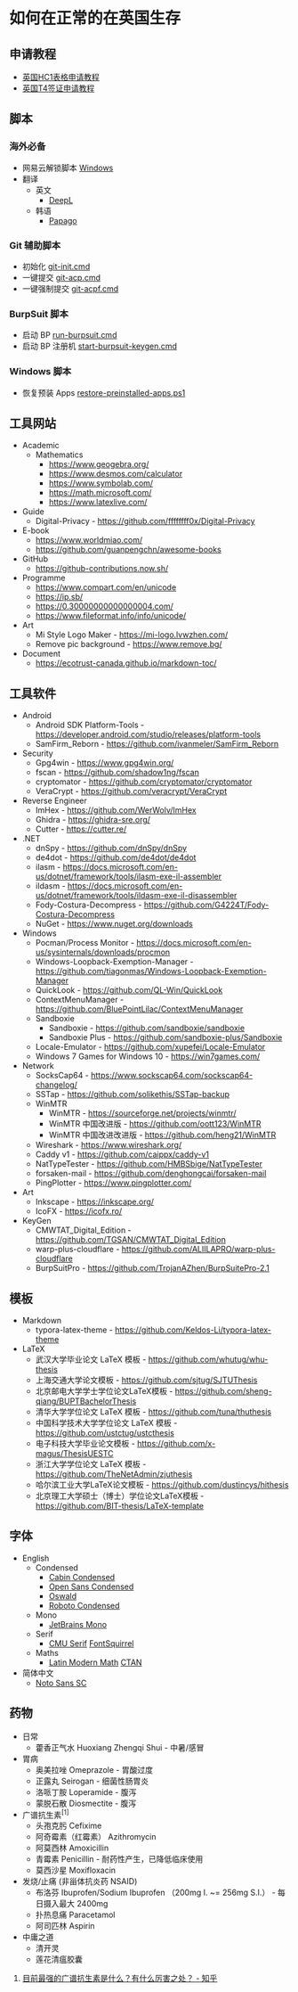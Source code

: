 # 如何在正常的在英国生存

## 申请教程

- [英国HC1表格申请教程](https://zhuanlan.zhihu.com/p/56162792)
- [英国T4签证申请教程](https://zhuanlan.zhihu.com/p/72314555)

## 脚本

### 海外必备

- 网易云解锁脚本 [Windows](netease-music-unlock.cmd)
- 翻译
  - 英文
    - [DeepL](https://deepl.com)
  - 韩语
    - [Papago](https://papago.naver.com/)
### Git 辅助脚本

- 初始化 [git-init.cmd](git-init.cmd)
- 一键提交 [git-acp.cmd](git-acp.cmd)
- 一键强制提交 [git-acpf.cmd](git-acpf.cmd)

### BurpSuit 脚本

- 启动 BP [run-burpsuit.cmd](run-burpsuit.cmd)
- 启动 BP 注册机 [start-burpsuit-keygen.cmd](start-burpsuit-keygen.cmd)

### Windows 脚本

- 恢复预装 Apps [restore-preinstalled-apps.ps1](restore-preinstalled-apps.ps1)

## 工具网站

- Academic
  - Mathematics
    - <https://www.geogebra.org/>
    - <https://www.desmos.com/calculator>
    - <https://www.symbolab.com/>
    - <https://math.microsoft.com/>
    - <https://www.latexlive.com/>
- Guide
  - Digital-Privacy - <https://github.com/ffffffff0x/Digital-Privacy>
- E-book
  - <https://www.worldmiao.com/>
  - <https://github.com/guanpengchn/awesome-books>
- GitHub
  - <https://github-contributions.now.sh/>
- Programme
  - <https://www.compart.com/en/unicode>
  - <https://ip.sb/>
  - <https://0.30000000000000004.com/>
  - <https://www.fileformat.info/info/unicode/>
- Art
  - Mi Style Logo Maker - <https://mi-logo.lvwzhen.com/>
  - Remove pic background - <https://www.remove.bg/>
- Document
  - <https://ecotrust-canada.github.io/markdown-toc/>

## 工具软件

- Android
  - Android SDK Platform-Tools - <https://developer.android.com/studio/releases/platform-tools>
  - SamFirm_Reborn - <https://github.com/ivanmeler/SamFirm_Reborn>
- Security
  - Gpg4win - <https://www.gpg4win.org/>
  - fscan - <https://github.com/shadow1ng/fscan>
  - cryptomator - <https://github.com/cryptomator/cryptomator>
  - VeraCrypt - <https://github.com/veracrypt/VeraCrypt>
- Reverse Engineer
  - ImHex - <https://github.com/WerWolv/ImHex>
  - Ghidra - <https://ghidra-sre.org/>
  - Cutter - <https://cutter.re/>
- .NET
  - dnSpy - <https://github.com/dnSpy/dnSpy>
  - de4dot - <https://github.com/de4dot/de4dot>
  - ilasm - <https://docs.microsoft.com/en-us/dotnet/framework/tools/ilasm-exe-il-assembler>
  - ildasm - <https://docs.microsoft.com/en-us/dotnet/framework/tools/ildasm-exe-il-disassembler>
  - Fody-Costura-Decompress - <https://github.com/G4224T/Fody-Costura-Decompress>
  - NuGet - <https://www.nuget.org/downloads>
- Windows
  - Pocman/Process Monitor - <https://docs.microsoft.com/en-us/sysinternals/downloads/procmon>
  - Windows-Loopback-Exemption-Manager - <https://github.com/tiagonmas/Windows-Loopback-Exemption-Manager>
  - QuickLook - <https://github.com/QL-Win/QuickLook>
  - ContextMenuManager - <https://github.com/BluePointLilac/ContextMenuManager>
  - Sandboxie
    - Sandboxie - <https://github.com/sandboxie/sandboxie>
    - Sandboxie Plus - <https://github.com/sandboxie-plus/Sandboxie>
  - Locale-Emulator - <https://github.com/xupefei/Locale-Emulator>
  - Windows 7 Games for Windows 10 - <https://win7games.com/>
- Network
  - SocksCap64 - <https://www.sockscap64.com/sockscap64-changelog/>
  - SSTap - <https://github.com/solikethis/SSTap-backup>
  - WinMTR
    - WinMTR - <https://sourceforge.net/projects/winmtr/>
    - WinMTR 中国改进版 - <https://github.com/oott123/WinMTR>
    - WinMTR 中国改进改进版 - <https://github.com/heng21/WinMTR>
  - Wireshark - <https://www.wireshark.org/>
  - Caddy v1 - <https://github.com/caippx/caddy-v1>
  - NatTypeTester - <https://github.com/HMBSbige/NatTypeTester>
  - forsaken-mail - <https://github.com/denghongcai/forsaken-mail>
  - PingPlotter - <https://www.pingplotter.com/>
- Art
  - Inkscape - <https://inkscape.org/>
  - IcoFX - <https://icofx.ro/>
- KeyGen
  - CMWTAT_Digital_Edition - <https://github.com/TGSAN/CMWTAT_Digital_Edition>
  - warp-plus-cloudflare - <https://github.com/ALIILAPRO/warp-plus-cloudflare>
  - BurpSuitPro - <https://github.com/TrojanAZhen/BurpSuitePro-2.1>

## 模板

- Markdown
  - typora-latex-theme - <https://github.com/Keldos-Li/typora-latex-theme>
- LaTeX
  -  武汉大学毕业论文 LaTeX 模板 - <https://github.com/whutug/whu-thesis>
  -  上海交通大学论文模板 - <https://github.com/sjtug/SJTUThesis>
  -  北京邮电大学学士学位论文LaTeX模板 - <https://github.com/sheng-qiang/BUPTBachelorThesis>
  -  清华大学学位论文 LaTeX 模板 - <https://github.com/tuna/thuthesis>
  -  中国科学技术大学学位论文 LaTeX 模板 - <https://github.com/ustctug/ustcthesis>
  -  电子科技大学毕业论文模板 - <https://github.com/x-magus/ThesisUESTC>
  -  浙江大学学位论文 LaTeX 模板 - <https://github.com/TheNetAdmin/zjuthesis>
  -  哈尔滨工业大学LaTeX论文模板 - <https://github.com/dustincys/hithesis>
  -  北京理工大学硕士（博士）学位论文LaTeX模板 - <https://github.com/BIT-thesis/LaTeX-template>

## 字体

- English
  - Condensed
    - [Cabin Condensed](https://fonts.google.com/specimen/Cabin+Condensed?preview.text_type=custom)
    - [Open Sans Condensed](https://fonts.google.com/specimen/Open+Sans+Condensed?preview.text_type=custom)
    - [Oswald](https://fonts.google.com/specimen/Oswald?preview.text_type=custom)
    - [Roboto Condensed](https://fonts.google.com/specimen/Roboto+Condensed?preview.text_type=custom)
  - Mono
    - [JetBrains Mono](https://fonts.google.com/specimen/JetBrains+Mono?preview.text_type=custom)
  - Serif
    - [CMU Serif](https://www.checkmyworking.com/cm-web-fonts/) [FontSquirrel](https://www.fontsquirrel.com/fonts/computer-modern)
  - Maths
    - [Latin Modern Math](http://www.gust.org.pl/projects/e-foundry/lm-math) [CTAN](https://ctan.org/pkg/lm-math)
- 简体中文
  - [Noto Sans SC](https://fonts.google.com/specimen/Noto+Sans+SC)

## 药物

- 日常
  - 藿香正气水 Huoxiang Zhengqi Shui - 中暑/感冒
- 胃病
  - 奥美拉唑 Omeprazole - 胃酸过度
  - 正露丸 Seirogan - 细菌性肠胃炎
  - 洛哌丁胺 Loperamide - 腹泻
  - 蒙脱石散 Diosmectite - 腹泻
- 广谱抗生素<sup>[1]</sup>
  - 头孢克肟 Cefixime
  - 阿奇霉素（红霉素） Azithromycin
  - 阿莫西林 Amoxicillin
  - 青霉素 Penicillin - 耐药性产生，已降低临床使用
  - 莫西沙星 Moxifloxacin
- 发烧/止痛 (非甾体抗炎药 NSAID)
  - 布洛芬 Ibuprofen/Sodium Ibuprofen （200mg I. ~= 256mg S.I.） - 每日摄入最大 2400mg
  - 扑热息痛 Paracetamol
  - 阿司匹林 Aspirin
- 中庸之道
  - 清开灵
  - 莲花清瘟胶囊

1. [目前最强的广谱抗生素是什么？有什么厉害之处？ - 知乎](https://www.zhihu.com/question/41462276)
